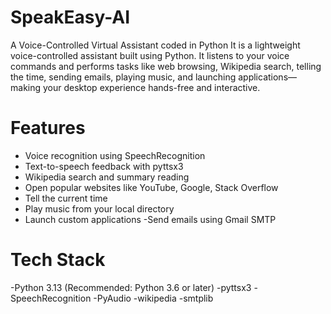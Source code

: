 # SpeakEasy-AI
A  Voice-Controlled Virtual Assistant coded in Python
It is a lightweight voice-controlled assistant built using Python. It listens to your voice commands and performs tasks like web browsing, Wikipedia search, telling the time, sending emails, playing music, and launching applications—making your desktop experience hands-free and interactive.

# Features
- Voice recognition using SpeechRecognition
- Text-to-speech feedback with pyttsx3
- Wikipedia search and summary reading
- Open popular websites like YouTube, Google, Stack Overflow
- Tell the current time
- Play music from your local directory
- Launch custom applications
-Send emails using Gmail SMTP

# Tech Stack
-Python 3.13 (Recommended: Python 3.6 or later)
-pyttsx3
-SpeechRecognition
-PyAudio
-wikipedia
-smtplib 

